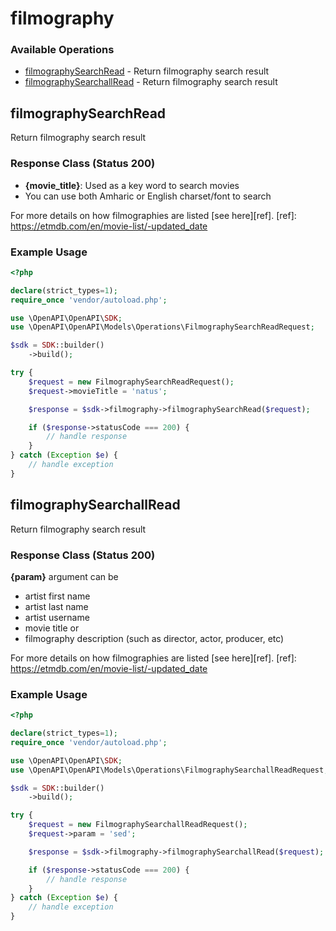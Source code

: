 # filmography

### Available Operations

* [filmographySearchRead](#filmographysearchread) - Return filmography search result
* [filmographySearchallRead](#filmographysearchallread) - Return filmography search result

## filmographySearchRead

Return filmography search result

### Response Class (Status 200)

* __{movie_title}__: Used as a key word to search movies
* You can use both Amharic or English charset/font to search

For more details on how filmographies are listed [see here][ref].
[ref]: https://etmdb.com/en/movie-list/-updated_date

### Example Usage

```php
<?php

declare(strict_types=1);
require_once 'vendor/autoload.php';

use \OpenAPI\OpenAPI\SDK;
use \OpenAPI\OpenAPI\Models\Operations\FilmographySearchReadRequest;

$sdk = SDK::builder()
    ->build();

try {
    $request = new FilmographySearchReadRequest();
    $request->movieTitle = 'natus';

    $response = $sdk->filmography->filmographySearchRead($request);

    if ($response->statusCode === 200) {
        // handle response
    }
} catch (Exception $e) {
    // handle exception
}
```

## filmographySearchallRead

Return filmography search result

### Response Class (Status 200)
__{param}__ argument can be
* artist first name
* artist last name
* artist username
* movie title or
* filmography description (such as director, actor, producer, etc)

For more details on how filmographies are listed [see here][ref].
[ref]: https://etmdb.com/en/movie-list/-updated_date

### Example Usage

```php
<?php

declare(strict_types=1);
require_once 'vendor/autoload.php';

use \OpenAPI\OpenAPI\SDK;
use \OpenAPI\OpenAPI\Models\Operations\FilmographySearchallReadRequest;

$sdk = SDK::builder()
    ->build();

try {
    $request = new FilmographySearchallReadRequest();
    $request->param = 'sed';

    $response = $sdk->filmography->filmographySearchallRead($request);

    if ($response->statusCode === 200) {
        // handle response
    }
} catch (Exception $e) {
    // handle exception
}
```
